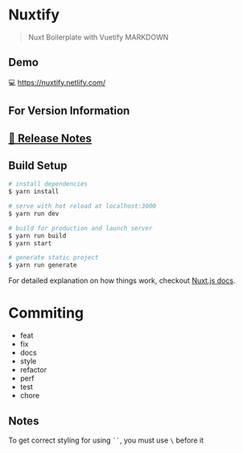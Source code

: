 # Nuxtify

> Nuxt Boilerplate with Vuetify MARKDOWN

## Demo

:computer: https://nuxtify.netlify.com/

## For Version Information
## [📖 **Release Notes**](./CHANGELOG.md)

## Build Setup

``` bash
# install dependencies
$ yarn install

# serve with hot reload at localhost:3000
$ yarn run dev

# build for production and launch server
$ yarn run build
$ yarn start

# generate static project
$ yarn run generate
```

For detailed explanation on how things work, checkout [Nuxt.js docs](https://nuxtjs.org).


# Commiting
- feat
- fix
- docs
- style
- refactor
- perf
- test
- chore

## Notes

To get correct styling for using ` `` `, you must use `\` before it
